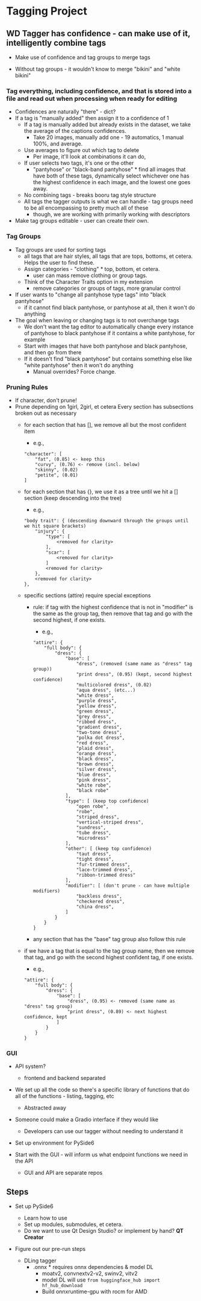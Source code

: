# Tagging Project

## WD Tagger has confidence - can make use of it, intelligently combine tags

* Make use of confidence and tag groups to merge tags

* Without tag groups - it wouldn't know to merge "bikini" and "white bikini"

### Tag everything, including confidence, and that is stored into a file and read out when processing when ready for editing

* Confidences are naturally "there" - dict?
* If a tag is "manually added" then assign it to a confidence of 1
    * If a tag is manually added but already exists in the dataset, we take the average of the captions confidences.
        * Take 20 images, manually add one - 19 automatics, 1 manual 100%, and average.
    * Use averages to figure out which tag to delete
        * Per image, it'll look at combinations it can do,
    * If user selects two tags, it's one or the other
        * "pantyhose" or "black-band pantyhose" * find all images that have both of these tags, dynamically select whichever one has the highest confidence in each image, and the lowest one goes away.
    * No combining tags - breaks booru tag style structure
    * All tags the tagger outputs is what we can handle - tag groups need to be all encompassing to pretty much all of these
        * though, we are working with primarily working with descriptors
* Make tag groups editable - user can create their own.

### Tag Groups

* Tag groups are used for sorting tags
    * all tags that are hair styles, all tags that are tops, bottoms, et cetera. Helps the user to find these.
    * Assign categories - "clothing" * top, bottom, et cetera.
        * user can mass remove clothing or group tags.
    * Think of the Character Traits option in my extension
        * remove categories or groups of tags, more granular control
* If user wants to "change all pantyhose type tags" into "black pantyhose"
    * if it cannot find black pantyhose, or pantyhose at all, then it won't do anything
* The goal when leaving or changing tags is to not overchange tags
    * We don't want the tag editor to automatically change every instance of pantyhose to black pantyhose if it contains a white pantyhose, for example
    * Start with images that have both pantyhose and black pantyhose, and then go from there
    * If it doesn't find "black pantyhose" but contains something else like "white pantyhose" then it won't do anything
        * Manual overrides? Force change.


### Pruning Rules
* If character, don't prune!
* Prune depending on 1girl, 2girl, et cetera
Every section has subsections broken out as necessary
    * for each section that has [], we remove all but the most confident item
        * e.g., 
        ```
        "character": [
            "fat", (0.85) <- keep this
            "curvy", (0.76) <- remove (incl. below)
            "skinny", (0.02)
            "petite", (0.01)
        ]
        ```

    * for each section that has {}, we use it as a tree until we hit a [] section (keep descending into the tree)
        * e.g.,
        ```
        "body trait": { (descending downward through the groups until we hit square brackets)
            "injury": {
                "type": [
                    <removed for clarity>
                ],
                "scar": [
                    <removed for clarity>
                ]
                <removed for clarity>
            },
            <removed for clarity>
        },
        ```

    * specific sections (attire) require special exceptions
        * rule: if tag with the highest confidence that is not in "modifier" is the same as the group tag, then remove that tag and go with the second highest, if one exists.
            * e.g.,
            ```
            "attire": {
                "full body": {
                    "dress": {
                        "base": [
                            "dress", (removed (same name as "dress" tag group))
                            "print dress", (0.95) (kept, second highest confidence)
                            "multicolored dress", (0.02)
                            "aqua dress", (etc...)
                            "white dress",
                            "purple dress",
                            "yellow dress",
                            "green dress",
                            "grey dress",
                            "ribbed dress",
                            "gradient dress",
                            "two-tone dress",
                            "polka dot dress",
                            "red dress",
                            "plaid dress",
                            "orange dress",
                            "black dress",
                            "brown dress",
                            "silver dress",
                            "blue dress",
                            "pink dress",
                            "white robe",
                            "black robe"
                        ],
                        "type": [ (keep top confidence)
                            "open robe",
                            "robe",
                            "striped dress",
                            "vertical-striped dress",
                            "sundress",
                            "tube dress",
                            "microdress"
                        ],
                        "other": [ (keep top confidence)
                            "taut dress",
                            "tight dress",
                            "fur-trimmed dress",
                            "lace-trimmed dress",
                            "ribbon-trimmed dress"
                        ],
                        "modifier": [ (don't prune - can have multiple modifiers)
                            "backless dress",
                            "checkered dress",
                            "china dress",
                        ]
                    }
                }
            }
            ```

        * any section that has the "base" tag group also follow this rule
            


    * if we have a tag that is equal to the tag group name, then we remove that tag, and go with the second highest confident tag, if one exists.
        * e.g.,
        ```
        "attire": {
            "full body": {
                "dress": {
                    "base": [
                        "dress", (0.95) <- removed (same name as "dress" tag group)
                        "print dress", (0.89) <- next highest confidence, kept 
                    ]
                }
            }
        }
        ```
        
### GUI

* API system?
    * frontend and backend separated

* We set up all the code so there's a specific library of functions that do all of the functions - listing, tagging, etc
    * Abstracted away

* Someone could make a Gradio interface if they would like
    * Developers can use our tagger without needing to understand it

* Set up environment for PySide6

* Start with the GUI - will inform us what endpoint functions we need in the API
    * GUI and API are separate repos

## Steps

* Set up PySide6
    * Learn how to use
    * Set up modules, submodules, et cetera.
    * Do we want to use Qt Design Studio? or implement by hand? **QT Creator**
    
* Figure out our pre-run steps
    * DLing tagger
        * .onnx * requires onnx dependencies & model DL
            * moatv2, convnextv2-v2, swinv2, vitv2
            * model DL will use `from huggingface_hub import hf_hub_download`
            * Build onnxruntime-gpu with rocm for AMD
